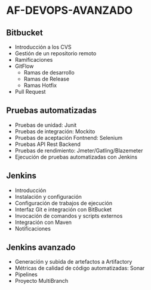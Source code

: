 # AF-DEVOPS-AVANZADO

## Bitbucket

  - Introducción a los CVS
  - Gestión de un repositorio remoto
  - Ramificaciones
  - GitFlow
    - Ramas de desarrollo
    - Ramas de Release
    - Ramas Hotfix
  - Pull Request

## Pruebas automatizadas

  - Pruebas de unidad: Junit
  - Pruebas de integración: Mockito
  - Pruebas de aceptación Fontnend: Selenium
  - Pruebas API Rest Backend
  - Pruebas de rendimiento: Jmeter/Gatling/Blazemeter
  - Ejecución de pruebas automatizadas con Jenkins

## Jenkins

  - Introducción
  - Instalación y configuración
  - Configuración de trabajos de ejecución
  - Interfaz Git e integración con BitBucket
  - Invocación de comandos y scripts externos
  - Integración con Maven
  - Notificaciones
    
## Jenkins avanzado

  - Generación y subida de artefactos a Artifactory
  - Métricas de calidad de código automatizadas: Sonar
  - Pipelines
  - Proyecto MultiBranch
